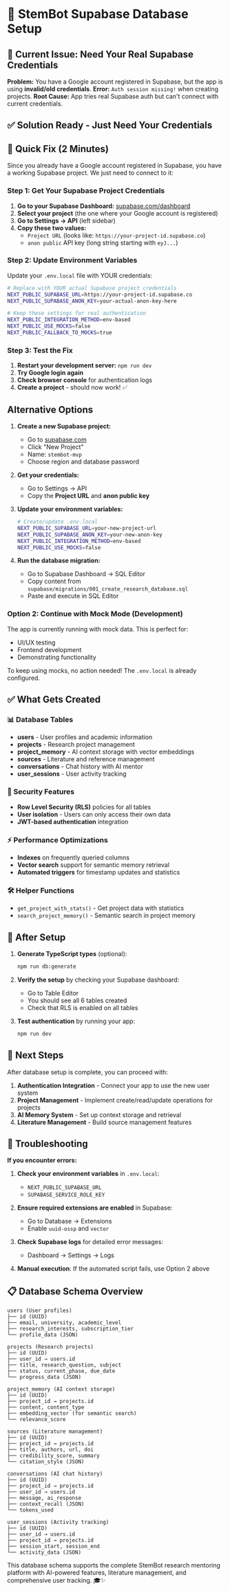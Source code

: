 # 🚀 StemBot Supabase Database Setup

## 🚨 Current Issue: Need Your Real Supabase Credentials

**Problem:** You have a Google account registered in Supabase, but the app is using **invalid/old credentials**.
**Error:** `Auth session missing!` when creating projects.
**Root Cause:** App tries real Supabase auth but can't connect with current credentials.

## ✅ Solution Ready - Just Need Your Credentials

## 🎯 Quick Fix (2 Minutes)

Since you already have a Google account registered in Supabase, you have a working Supabase project. We just need to connect to it:

### Step 1: Get Your Supabase Project Credentials

1. **Go to your Supabase Dashboard:** [supabase.com/dashboard](https://supabase.com/dashboard)
2. **Select your project** (the one where your Google account is registered)
3. **Go to Settings → API** (left sidebar)
4. **Copy these two values:**
   - `Project URL` (looks like: `https://your-project-id.supabase.co`)
   - `anon public` API key (long string starting with `eyJ...`)

### Step 2: Update Environment Variables

Update your `.env.local` file with YOUR credentials:

```bash
# Replace with YOUR actual Supabase project credentials
NEXT_PUBLIC_SUPABASE_URL=https://your-project-id.supabase.co
NEXT_PUBLIC_SUPABASE_ANON_KEY=your-actual-anon-key-here

# Keep these settings for real authentication
NEXT_PUBLIC_INTEGRATION_METHOD=env-based
NEXT_PUBLIC_USE_MOCKS=false
NEXT_PUBLIC_FALLBACK_TO_MOCKS=true
```

### Step 3: Test the Fix

1. **Restart your development server:** `npm run dev`
2. **Try Google login again**
3. **Check browser console** for authentication logs
4. **Create a project** - should now work! ✅

## Alternative Options

1. **Create a new Supabase project:**
   - Go to [supabase.com](https://supabase.com)
   - Click "New Project"
   - Name: `stembot-mvp`
   - Choose region and database password

2. **Get your credentials:**
   - Go to Settings → API
   - Copy the **Project URL** and **anon public key**

3. **Update your environment variables:**
   ```bash
   # Create/update .env.local
   NEXT_PUBLIC_SUPABASE_URL=your-new-project-url
   NEXT_PUBLIC_SUPABASE_ANON_KEY=your-new-anon-key
   NEXT_PUBLIC_INTEGRATION_METHOD=env-based
   NEXT_PUBLIC_USE_MOCKS=false
   ```

4. **Run the database migration:**
   - Go to Supabase Dashboard → SQL Editor
   - Copy content from `supabase/migrations/001_create_research_database.sql`
   - Paste and execute in SQL Editor

### Option 2: Continue with Mock Mode (Development)

The app is currently running with mock data. This is perfect for:
- UI/UX testing
- Frontend development
- Demonstrating functionality

To keep using mocks, no action needed! The `.env.local` is already configured.

## ✅ What Gets Created

### 📊 Database Tables
- **users** - User profiles and academic information
- **projects** - Research project management
- **project_memory** - AI context storage with vector embeddings
- **sources** - Literature and reference management
- **conversations** - Chat history with AI mentor
- **user_sessions** - User activity tracking

### 🔐 Security Features
- **Row Level Security (RLS)** policies for all tables
- **User isolation** - Users can only access their own data
- **JWT-based authentication** integration

### ⚡ Performance Optimizations
- **Indexes** on frequently queried columns
- **Vector search** support for semantic memory retrieval
- **Automated triggers** for timestamp updates and statistics

### 🛠️ Helper Functions
- `get_project_with_stats()` - Get project data with statistics
- `search_project_memory()` - Semantic search in project memory

## 🔧 After Setup

1. **Generate TypeScript types** (optional):
   ```bash
   npm run db:generate
   ```

2. **Verify the setup** by checking your Supabase dashboard:
   - Go to Table Editor
   - You should see all 6 tables created
   - Check that RLS is enabled on all tables

3. **Test authentication** by running your app:
   ```bash
   npm run dev
   ```

## 🎯 Next Steps

After database setup is complete, you can proceed with:

1. **Authentication Integration** - Connect your app to use the new user system
2. **Project Management** - Implement create/read/update operations for projects
3. **AI Memory System** - Set up context storage and retrieval
4. **Literature Management** - Build source management features

## 🐛 Troubleshooting

**If you encounter errors:**

1. **Check your environment variables** in `.env.local`:
   - `NEXT_PUBLIC_SUPABASE_URL`
   - `SUPABASE_SERVICE_ROLE_KEY`

2. **Ensure required extensions are enabled** in Supabase:
   - Go to Database → Extensions
   - Enable `uuid-ossp` and `vector`

3. **Check Supabase logs** for detailed error messages:
   - Dashboard → Settings → Logs

4. **Manual execution**: If the automated script fails, use Option 2 above

## 📋 Database Schema Overview

```
users (User profiles)
├── id (UUID)
├── email, university, academic_level
├── research_interests, subscription_tier
└── profile_data (JSON)

projects (Research projects)
├── id (UUID)
├── user_id → users.id
├── title, research_question, subject
├── status, current_phase, due_date
└── progress_data (JSON)

project_memory (AI context storage)
├── id (UUID)
├── project_id → projects.id
├── content, content_type
├── embedding_vector (for semantic search)
└── relevance_score

sources (Literature management)
├── id (UUID)
├── project_id → projects.id
├── title, authors, url, doi
├── credibility_score, summary
└── citation_style (JSON)

conversations (AI chat history)
├── id (UUID)
├── project_id → projects.id
├── user_id → users.id
├── message, ai_response
├── context_recall (JSON)
└── tokens_used

user_sessions (Activity tracking)
├── id (UUID)
├── user_id → users.id
├── project_id → projects.id
├── session_start, session_end
└── activity_data (JSON)
```

This database schema supports the complete StemBot research mentoring platform with AI-powered features, literature management, and comprehensive user tracking. 🎓✨